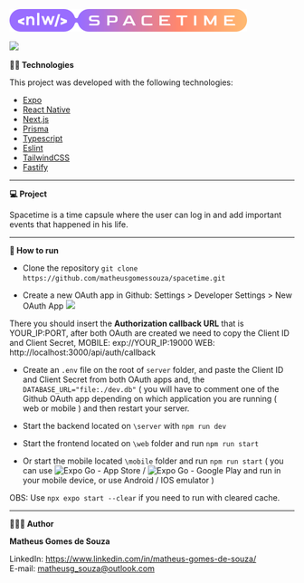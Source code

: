 ![](logo.svg)

![](thumbnail.svg)



**👨‍💻 Technologies**

This project was developed with the following technologies:

- [Expo](https://expo.dev/)
- [React Native](https://reactnative.dev/)
- [Next.js](https://nextjs.org/)
- [Prisma](https://www.prisma.io/)
- [Typescript](https://www.typescriptlang.org/)
- [Eslint](https://eslint.org/)
- [TailwindCSS](https://tailwindcss.com/)
- [Fastify](https://www.fastify.io/)

-----------------------------------------------------------------------------------------------------------------------------------------------------------------------------------

**💻 Project**

Spacetime is a time capsule where the user can log in and add important events that happened in his life.

-----------------------------------------------------------------------------------------------------------------------------------------------------------------------------------

**🚀 How to run**

- Clone the repository `git clone https://github.com/matheusgomessouza/spacetime.git`

- Create a new OAuth app in Github: Settings > Developer Settings > New OAuth App
![](oauthapp.jpg)

There you should insert the **Authorization callback URL** that is YOUR_IP:PORT, after both OAuth are created we need to copy the Client ID and Client Secret,
MOBILE: exp://YOUR_IP:19000
WEB: http://localhost:3000/api/auth/callback

- Create an `.env` file on the root of `server` folder, and paste the Client ID and Client Secret from both OAuth apps and, the `DATABASE_URL="file:./dev.db"` ( you will have to comment one of the Github OAuth app depending on which application you are running ( web or mobile ) and then restart your server.

- Start the backend located on `\server` with `npm run dev`
- Start the frontend located on `\web` folder and run `npm run start`
- Or start the mobile located `\mobile` folder and run `npm run start` ( you can use ![Expo Go - App Store](https://apps.apple.com/br/app/expo-go/id982107779) / ![Expo Go - Google Play](https://play.google.com/store/apps/details?id=host.exp.exponent&hl=pt_BR) and run in your mobile device, or use Android / IOS emulator )

OBS: Use `npx expo start --clear` if you need to run with cleared cache.

-----------------------------------------------------------------------------------------------------------------------------------------------------------------------------------

**🧑🏾‍💻 Author**

**Matheus Gomes de Souza**

LinkedIn: https://www.linkedin.com/in/matheus-gomes-de-souza/ <br/>
E-mail: matheusg_souza@outlook.com
